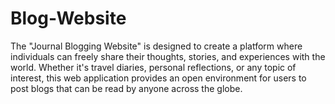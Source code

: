 # Blog-Website
The "Journal Blogging Website" is designed to create a platform where individuals can freely share their thoughts, stories, and experiences with the world. Whether it's travel diaries, personal reflections, or any topic of interest, this web application provides an open environment for users to post blogs that can be read by anyone across the globe.

